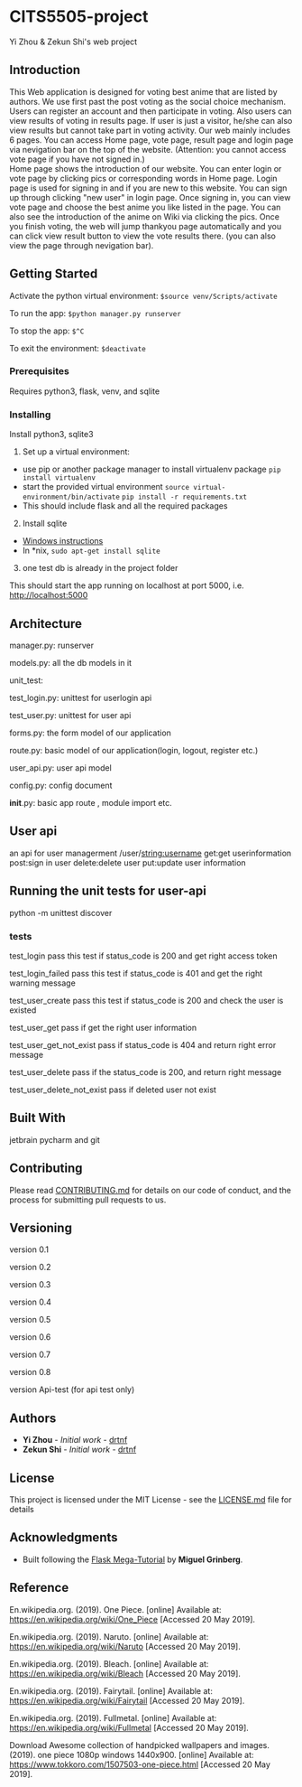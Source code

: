 # CITS5505-project
Yi Zhou &amp; Zekun Shi's web project

## Introduction

This Web application is designed for voting best anime that are listed by authors. We use first past the post voting as the social choice mechanism. Users can register an account and then participate in voting. Also users can view results of voting in results page. If user is just a visitor, he/she can also view results but cannot take part in voting activity.
Our web mainly includes 6 pages. You can access Home page, vote page, result page and login page via nevigation bar on the top of the website. (Attention: you cannot access vote page if you have not signed in.)  
Home page shows the introduction of our website. You can enter login or vote page by clicking pics or corresponding words in Home page. Login page is used for signing in and if you are new to this website. You can sign up through clicking "new user" in login page. Once signing in, you can view vote page and choose the best anime you like listed in the page. You can also see the introduction of the anime on Wiki via clicking the pics. Once you finish voting, the web will jump thankyou page automatically and you can click view result button to view the vote results there. (you can also view the page through nevigation bar).

## Getting Started

Activate the python virtual environment:
`$source venv/Scripts/activate`

To run the app:
`$python manager.py runserver`

To stop the app:
`$^C`

To exit the environment:
`$deactivate`

### Prerequisites

Requires python3, flask, venv, and sqlite


### Installing

Install python3, sqlite3

1. Set up a virtual environment:
 - use pip or another package manager to install virtualenv package `pip install virtualenv`
 - start the provided virtual environment
   `source virtual-environment/bin/activate`
	`pip install -r requirements.txt`
 - This should include flask and all the required packages
2. Install sqlite
 - [Windows instructions](http://www.sqlitetutorial.net/download-install-sqlite/)
 - In \*nix, `sudo apt-get install sqlite`
3. one test db is already in the project folder

This should start the app running on localhost at port 5000, i.e. [http://localhost:5000](http://localhost:5000)

## Architecture
manager.py: runserver

models.py: all the db models in it

unit_test:

 test_login.py: unittest for userlogin api

 test_user.py: unittest for user api

forms.py: the form model of our application

route.py: basic model of our application(login, logout, register etc.)

user_api.py: user api model

config.py: config document

__init__.py: basic app route , module import etc.

## User api 

an api for user managerment
/user/<string:username>
get:get userinformation
post:sign in user
delete:delete user
put:update user information

## Running the unit tests for user-api

python -m unittest discover

### tests

test_login
	pass this test if status_code is 200 and get right access token

test_login_failed
	pass this test if status_code is 401 and get the right warning message 

test_user_create
	pass this test if status_code is 200 and check the user is existed 

test_user_get
	pass if get the right user information

test_user_get_not_exist
	pass if status_code is 404 and return right error message

test_user_delete
	pass if the status_code is 200, and return right message

test_user_delete_not_exist
	pass if deleted user not exist
	


## Built With

jetbrain pycharm and git

## Contributing

Please read [CONTRIBUTING.md](https://gist.github.com/PurpleBooth/b24679402957c63ec426) for details on our code of conduct, and the process for submitting pull requests to us.

## Versioning
version 0.1

version 0.2

version 0.3

version 0.4

version 0.5

version 0.6

version 0.7

version 0.8

version Api-test (for api test only)

## Authors

* **Yi Zhou** - *Initial work* - [drtnf](https://github.com/gityizhou)
* **Zekun Shi** - *Initial work* - [drtnf](https://github.com/akamic)

## License

This project is licensed under the MIT License - see the [LICENSE.md](LICENSE.md) file for details

## Acknowledgments

* Built following the [Flask Mega-Tutorial](https://blog.miguelgrinberg.com/post/the-flask-mega-tutorial-part-i-hello-world) by **Miguel Grinberg**.

## Reference

En.wikipedia.org. (2019). One Piece. [online] Available at: https://en.wikipedia.org/wiki/One_Piece [Accessed 20 May 2019].

En.wikipedia.org. (2019). Naruto. [online] Available at: https://en.wikipedia.org/wiki/Naruto [Accessed 20 May 2019].

En.wikipedia.org. (2019). Bleach. [online] Available at: https://en.wikipedia.org/wiki/Bleach [Accessed 20 May 2019].

En.wikipedia.org. (2019). Fairytail. [online] Available at: https://en.wikipedia.org/wiki/Fairytail [Accessed 20 May 2019].

En.wikipedia.org. (2019). Fullmetal. [online] Available at: https://en.wikipedia.org/wiki/Fullmetal [Accessed 20 May 2019].

Download Awesome collection of handpicked wallpapers and images. (2019). one piece 1080p windows 1440x900. [online] Available at: https://www.tokkoro.com/1507503-one-piece.html [Accessed 20 May 2019].

